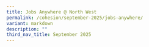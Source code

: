 ```yaml
---
title: Jobs Anywhere @ North West
permalink: /cohesion/september-2025/jobs-anywhere/
variant: markdown
description: ""
third_nav_title: September 2025
---
```

